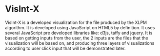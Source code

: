 # VisInt-X
VisInt-X is a developed visualization for the file produced by the XLPM algorithm. It is developed using JavaScript on HTML5 by definition. It uses several JavaScript pre developed libraries like: d3js, taffy and jquery. It is based on getting inputs from the user, the 2 inputs are the files that the visualization will be based on, and producing three layers of visualizations according to user click input that will be demonstrated later.
